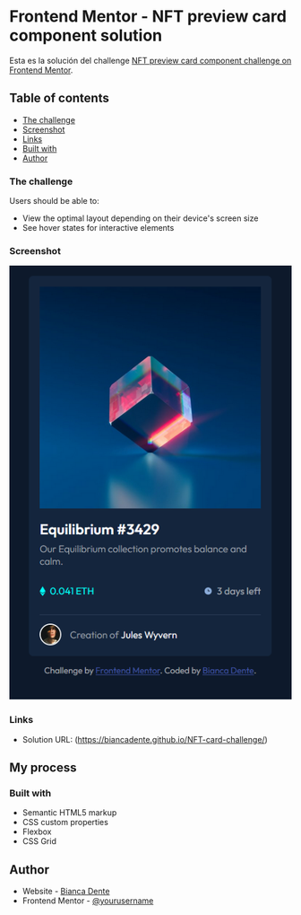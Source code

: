 # Frontend Mentor - NFT preview card component solution

Esta es la solución del challenge [NFT preview card component challenge on Frontend Mentor](https://www.frontendmentor.io/challenges/nft-preview-card-component-SbdUL_w0U). 

## Table of contents

  - [The challenge](#the-challenge)
  - [Screenshot](#screenshot)
  - [Links](#links)
  - [Built with](#built-with)
- [Author](#author)



### The challenge

Users should be able to:

- View the optimal layout depending on their device's screen size
- See hover states for interactive elements

### Screenshot

![screenshot](/images/screenshot.png)


### Links

- Solution URL: (https://biancadente.github.io/NFT-card-challenge/)

## My process

### Built with

- Semantic HTML5 markup
- CSS custom properties
- Flexbox
- CSS Grid



## Author

- Website - [Bianca Dente](https://github.com/biancadente)
- Frontend Mentor - [@yourusername](https://www.frontendmentor.io/profile/biancadente)

